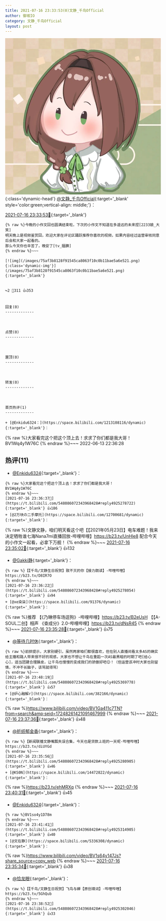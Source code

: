 ```yaml
---
title: 2021-07-16 23:33:53(0)文静_千鸟Official
author: 御坂IO
category: 文静_千鸟Official
layout: post
---
```


![img](/images/ac7482ed1b9a7f203dc68c0c4a77c488a27b108a.jpg){:class='dynamic-head'}
[@文静_千鸟Official](https://space.bilibili.com/667526012/dynamic){:target='_blank' style='color:green;vertical-align: middle;'}：

[2021-07-16 23:33:53🔗](https://t.bilibili.com/548086072343968428){:target='_blank'}

~~~
{% raw %}今晚的小作文回也圆满结束啦，下次的小作文不知道在多遥远的未来捏[2233娘_大笑]
明天晚上是视频鉴赏回，欢迎大家在评论区踊跃推荐你喜欢的视频，如果内容经过运营审核同意后会和大家一起看的。
那么今天你也辛苦了，晚安了[tv_腼腆]
{% endraw %}~~~

[![img](/images/75af3b8128f91545ca8063f10c0b11bae5a6e521.png){:class='dynamic-img'}](/images/75af3b8128f91545ca8063f10c0b11bae5a6e521.png){:target='_blank'}


↪️2 💬311 👍353


回复(0)
-------------



点赞(0)
-------------



置顶(0)
-------------



转发(0)
-------------



首页热评(1)
-------------

+ [@Enkidu6324：](https://space.bilibili.com/1213108116/dynamic){:target='_blank'}：
~~~
{% raw %}大家看完这个把这个顶上去！求求了你们都是我大哥！
BV1Wq4y1W76C
{% endraw %}~~~
2022-06-13 22:36:28


热评(11)
-------------

+ [@Enkidu6324](https://space.bilibili.com/1213108116/dynamic){:target='_blank'}：
~~~
{% raw %}大家看完这个把这个顶上去！求求了你们都是我大哥！
BV1Wq4y1W76C
{% endraw %}~~~
[2021-07-16 23:36:37🔗](https://t.bilibili.com/548086072343968428#reply4925278722){:target='_blank'} 👍186
+ [@2万块の二手摩托](https://space.bilibili.com/12700681/dynamic){:target='_blank'}：
~~~
{% raw %}文静文静，咱们明天看这个吧【【2021年05月23日】电车难题！我来决定牺牲谁七海Nana7mi直播回放-哔哩哔哩】https://b23.tv/UnHle8
配合今天的小作文一起看，必拿下万舰！
{% endraw %}~~~
[2021-07-16 23:35:02🔗](https://t.bilibili.com/548086072343968428#reply4925268680){:target='_blank'} 👍132
+ [@Gakki静](https://space.bilibili.com/7478699/dynamic){:target='_blank'}：
~~~
{% raw %}【【千鸟/文静生日祝贺】致不灭的你【接力朗读】-哔哩哔哩】https://b23.tv/D8IR7O
{% endraw %}~~~
[2021-07-16 23:36:22🔗](https://t.bilibili.com/548086072343968428#reply4925278054){:target='_blank'} 👍94
+ [@xe染柒](https://space.bilibili.com/91376/dynamic){:target='_blank'}：
~~~
{% raw %}推荐 【《乃琳停车场逗狗》-哔哩哔哩】https://b23.tv/B2eUsH
【【A-SOUL二创】相声 《查成分》2.0-哔哩哔哩】https://b23.tv/dNsR45
{% endraw %}~~~
[2021-07-16 23:35:28🔗](https://t.bilibili.com/548086072343968428#reply4925269729){:target='_blank'} 👍75
+ [@等待几时休](https://space.bilibili.com/3482278/dynamic){:target='_blank'}：
~~~
{% raw %}前排提示，大家别硬引，虽然两家咱们都很喜欢，但在别人直播间看太多AS的确实给主播和路人带来很不好的观感，大家也不想让千鸟在重蹈一次AS最黑暗的时期了吧[给心心]，适当团建合理臊皮，让千鸟也慢慢的变成我们的骄傲好吧😊！（但运营该冲时大家也别留情，不冲不长脑子，该骂就得骂）
{% endraw %}~~~
[2021-07-16 23:48:19🔗](https://t.bilibili.com/548086072343968428#reply4925369778){:target='_blank'} 👍57
+ [@炉心融解r](https://space.bilibili.com/382166/dynamic){:target='_blank'}：
~~~
{% raw %}https://www.bilibili.com/video/BV1Ga411c7TN?from=search&amp;seid=17248261421091467999
{% endraw %}~~~
[2021-07-16 23:37:36🔗](https://t.bilibili.com/548086072343968428#reply4925288560){:target='_blank'} 👍48
+ [@折纸郁金香](https://space.bilibili.com/291667601/dynamic){:target='_blank'}：
~~~
{% raw %}【新闻联播文静嘴瓢失误合集，今天也是贷款上班的一天呢-哔哩哔哩】https://b23.tv/diUYGd
{% endraw %}~~~
[2021-07-16 23:35:56🔗](https://t.bilibili.com/548086072343968428#reply4925280905){:target='_blank'} 👍46
+ [@KS0N](https://space.bilibili.com/14472822/dynamic){:target='_blank'}：
~~~
{% raw %}https://b23.tv/ehMRXq
{% endraw %}~~~
[2021-07-16 23:40:31🔗](https://t.bilibili.com/548086072343968428#reply4925316476){:target='_blank'} 👍45
+ [@Enkidu6324](https://space.bilibili.com/1213108116/dynamic){:target='_blank'}：
~~~
{% raw %}BV1so4y1D78m
{% endraw %}~~~
[2021-07-16 23:41:41🔗](https://t.bilibili.com/548086072343968428#reply4925314905){:target='_blank'} 👍40
+ [@文在静](https://space.bilibili.com/5336308/dynamic){:target='_blank'}：
~~~
{% raw %}https://www.bilibili.com/video/BV1s64y147Js?share_source=copy_web
{% endraw %}~~~
[2021-07-16 23:35:34🔗](https://t.bilibili.com/548086072343968428#reply4925275783){:target='_blank'} 👍38
+ [@恰龙眼](https://space.bilibili.com/549862231/dynamic){:target='_blank'}：
~~~
{% raw %}【【千鸟/文静生日祝贺】飞鸟与蝉【原创填词】-哔哩哔哩】https://b23.tv/5GhQub
{% endraw %}~~~
[2021-07-16 23:38:52🔗](https://t.bilibili.com/548086072343968428#reply4925302046){:target='_blank'} 👍33


